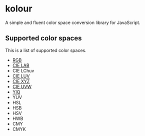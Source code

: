 # kolour
A simple and fluent color space conversion library for JavaScript.

## Supported color spaces
This is a list of supported color spaces.

- [RGB](https://en.m.wikipedia.org/wiki/RGB_color_space)
- [CIE LAB](https://en.m.wikipedia.org/wiki/Lab_color_space)
- CIE LChuv
- [CIE LUV](https://en.m.wikipedia.org/wiki/CIELUV)
- [CIE XYZ](https://en.m.wikipedia.org/wiki/CIE_XYZ_color_space)
- [CIE UVW](https://en.wikipedia.org/wiki/CIE_1964_color_space)
- [YIQ](https://en.wikipedia.org/wiki/YIQ)
- YUV
- HSL
- HSB
- HSV
- HWB
- CMY
- CMYK
